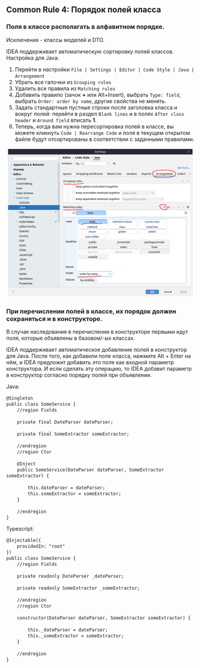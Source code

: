 ## Common Rule 4: Порядок полей класса

### Поля в классе располагать в алфавитном порядке.
Исключения - классы моделей и DTO.

IDEA поддерживает автоматическую сортировку полей классов. Настройка для Java:

1. Перейти в настройки `File | Settings | Editor | Code Style | Java | Arrangement`
2. Убрать все галочки из `Grouping rules`
3. Удалить все правила из `Matching rules`
4. Добавить правило (зачок **+** или Alt+Insert), выбрать `Type: field`, выбрать `Order: order by name`, другие свойства не менять.
5. Задать стандартные пустные строки после заголовка класса и вокруг полей: перейти в раздел `Blank lines` и в полях `After class header` и `Around field` вписать **1**.
6. Теперь, когда вам нужна пересортировка полей в классе, вы можете кликнуть `Code | Rearrange Code` и поля в текущем открытом файле будут отсортированы в соответствии с заданными правилами.


![Arrangement](./cr02_field_sorting.png)


### При перечислении полей в классе, их порядок должен сохраняться и в конструкторе.

В случае наследования в перечислении в конструкторе первыми идут поля, которые объявлены в базовом/-ых классах.

IDEA поддерживает автоматическое добавление полей в конструктор для Java. После того, как добавили поле класса, нажмите Alt + Enter на нём, и IDEA предложит добавить это поле как входной параметр конструктора. И если сделать эту операцию, то IDEA добавит параметр в конструктор согласно порядку полей при объявлении. 

Java:

```
@Singleton
public class SomeService {
    //region Fields

    private final DateParser dateParser;

    private final SomeExtractor someExtractor;
    
    //endregion
    //region Ctor

    @Inject
    public SomeService(DateParser dateParser, SomeExtractor someExtractor) {
    
        this.dateParser = dateParser;
        this.someExtractor = someExtractor;
    }
    
    //endregion
}
```

Typescript:

```
@Injectable({
    providedIn: "root"
})
public class SomeService {
    //region Fields

    private readonly DateParser _dateParser;

    private readonly SomeExtractor _someExtractor;
    
    //endregion
    //region Ctor
    
    constructor(DateParser dateParser, SomeExtractor someExtractor) {
    
        this._dateParser = dateParser;
        this._someExtractor = someExtractor;
    }
    
    //endregion
}
```
